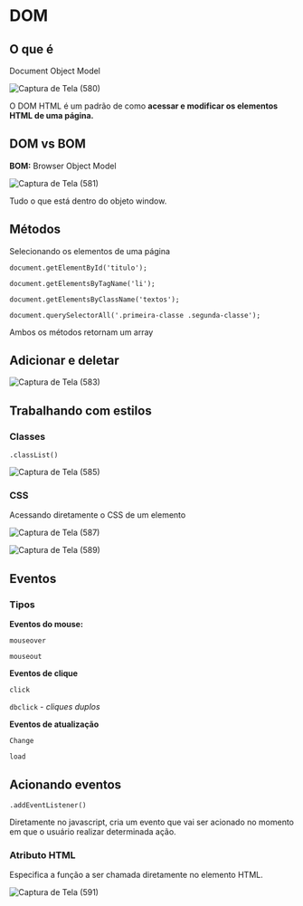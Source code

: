 # DOM

## **O que é**

Document Object Model

![Captura de Tela (580)](https://user-images.githubusercontent.com/78867248/169235672-f262b78c-e382-41e6-a720-bf239b979273.png)

O DOM HTML é um padrão de como **acessar e modificar os elementos HTML de uma página.**

## **DOM vs BOM**

**BOM:** Browser Object Model

![Captura de Tela (581)](https://user-images.githubusercontent.com/78867248/169235693-3939f49d-2953-4b71-a1f1-c26179adc154.png)

Tudo o que está dentro do objeto window.

## **Métodos**

Selecionando os elementos de uma página

`document.getElementById('titulo');`

`document.getElementsByTagName('li');`

`document.getElementsByClassName('textos');`

`document.querySelectorAll('.primeira-classe .segunda-classe');`

Ambos os métodos retornam um array

## **Adicionar e deletar**

![Captura de Tela (583)](https://user-images.githubusercontent.com/78867248/169235719-029b9b88-5467-47f1-aa59-b1d088a512eb.png)

## **Trabalhando com estilos**

### Classes

`.classList()`

![Captura de Tela (585)](https://user-images.githubusercontent.com/78867248/169235736-a4e6565f-b0de-485f-a052-9d094abbd9cb.png)

### CSS

Acessando diretamente o CSS de um elemento

![Captura de Tela (587)](https://user-images.githubusercontent.com/78867248/169235761-5af85b59-a343-4fd9-8f83-10958308ab7d.png)

![Captura de Tela (589)](https://user-images.githubusercontent.com/78867248/169235929-2e2939ab-5fc6-4dd8-9de7-c8055ebe6bf9.png)

## **Eventos**

### Tipos

**Eventos do mouse:**

`mouseover`

`mouseout`

**Eventos de clique**

`click`

`dbclick` - *cliques duplos*

**Eventos de atualização**

`Change`

`load`

## **Acionando eventos**

`.addEventListener()`

Diretamente no javascript, cria um evento que vai ser acionado no momento em que o usuário realizar determinada ação.

### Atributo HTML

Especifica a função a ser chamada diretamente no elemento HTML.

![Captura de Tela (591)](https://user-images.githubusercontent.com/78867248/169235955-b55eb60f-e4cd-40ae-a868-ce0ca4de04d8.png)
